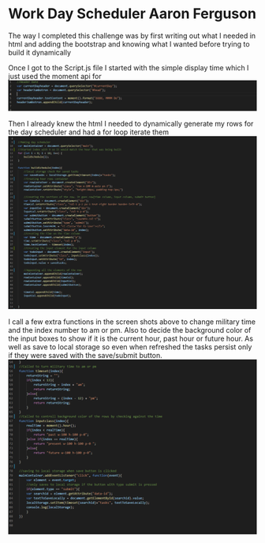 # Work Day Scheduler Aaron Ferguson
The way I completed this challenge was by first writing out what I needed in html and adding the bootstrap and knowing what I wanted before trying to build it dynamically

Once I got to the Script.js file I started with the simple display time which I just used the moment api for
![Screenshot](./assets/images/screenshot3.PNG)

Then I already knew the html I needed to dynamically generate my rows for the day scheduler and had a for loop iterate them
![Screenshot](./assets/images/screenshot1.PNG)

I call a few extra functions in the screen shots above to change military time and the index number to am or pm. Also to decide the background color of the input boxes to show if it is the current hour, past hour or future hour. As well as save to local storage so even when refreshed the tasks persist only if they were saved with the save/submit button.
![Screenshot](./assets/images/screenshot2.PNG)